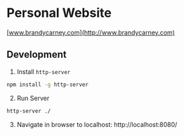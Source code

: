 # Personal Website

[www.brandycarney.com](http://www.brandycarney.com)

## Development

1. Install `http-server`

  ```bash
  npm install -g http-server
  ```

2. Run Server

  ```bash
  http-server ./
  ```

3. Navigate in browser to localhost: http://localhost:8080/